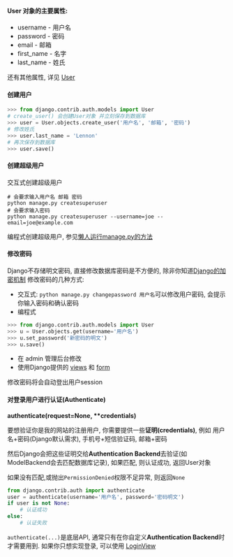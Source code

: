 #### **User** 对象的主要属性:
- username - 用户名
- password - 密码
- email - 邮箱
- first_name - 名字
- last_name - 姓氏

还有其他属性, 详见 [User](https://docs.djangoproject.com/en/3.0/ref/contrib/auth/#django.contrib.auth.models.User)

#### 创建用户
```python
>>> from django.contrib.auth.models import User
# create_user() 会创建User对象 并立刻保存到数据库
>>> user = User.objects.create_user('用户名', '邮箱', '密码')
# 修改姓氏
>>> user.last_name = 'Lennon'
# 再次保存到数据库
>>> user.save()
```

#### 创建超级用户
交互式创建超级用户
```shell script
# 会要求输入用户名 邮箱 密码
python manage.py createsuperuser
# 会要求输入密码
python manage.py createsuperuser --username=joe --email=joe@example.com
```
编程式创建超级用户, 参见[懒人运行manage.py的方法](https://github.com/208352363/Using_Django/tree/%E5%87%86%E5%A4%87%E5%B7%A5%E4%BD%9C-%E6%87%92%E4%BA%BA%E8%BF%90%E8%A1%8Cmanage.py%E7%9A%84%E6%96%B9%E6%B3%95)

#### 修改密码
Django不存储明文密码, 直接修改数据库密码是不方便的, 除非你知道[Django的加密机制](https://docs.djangoproject.com/en/3.0/topics/auth/passwords/#how-django-stores-passwords)
修改密码的几种方式:
- 交互式: `python manage.py changepassword 用户名`可以修改用户密码, 会提示你输入密码和确认密码
- 编程式
```python
>>> from django.contrib.auth.models import User
>>> u = User.objects.get(username='用户名')
>>> u.set_password('新密码的明文')
>>> u.save()
```
- 在 admin 管理后台修改
- 使用Django提供的 [views](https://docs.djangoproject.com/en/3.0/topics/auth/default/#built-in-auth-views) 和 [form](https://docs.djangoproject.com/en/3.0/topics/auth/default/#built-in-auth-forms)

修改密码将会自动登出用户session

#### 对登录用户进行认证(Authenticate)
**authenticate(request=None, \*\*credentials)**  

要想验证你是我的网站的注册用户, 你需要提供一些**证明(credentials)**, 例如 用户名+密码(Django默认需求), 手机号+短信验证码, 邮箱+密码

然后Django会把这些证明交给**Authentication Backend**去验证(如ModelBackend会去匹配数据库记录), 如果匹配, 则认证成功, 返回User对象

如果没有匹配,或抛出`PermissionDenied`权限不足异常, 则返回`None`

```python
from django.contrib.auth import authenticate
user = authenticate(username='用户名', password='密码明文')
if user is not None:
    # 认证成功
else:
    # 认证失败
```

`authenticate(...)`是底层API, 通常只有在你自定义**Authentication Backend**时才需要用到. 如果你只想实现登录, 可以使用 [LoginView](https://docs.djangoproject.com/en/3.0/topics/auth/default/#django.contrib.auth.views.LoginView)